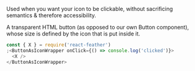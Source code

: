Used when you want your icon to be clickable, without sacrificing semantics & therefore accessibility.

A transparent HTML button (as opposed to our own Button component), whose size is defined by the icon that is put inside it.

```js
const { X } = require('react-feather')
;<ButtonAsIconWrapper onClick={() => console.log('clicked')}>
  <X />
</ButtonAsIconWrapper>
```
